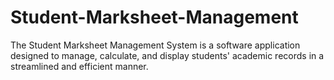 # Student-Marksheet-Management
The Student Marksheet Management System is a software application designed to manage, calculate, and display students' academic records in a streamlined and efficient manner.
